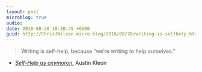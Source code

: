 ```yaml
---
layout: post
microblog: true
audio: 
date: 2018-08-20 18:30:45 +0200
guid: http://ChrisJWilson.micro.blog/2018/08/20/writing-is-selfhelp.html
---
```

> Writing is self-help, because “we’re writing to help ourselves.”
- _[Self-Help as oxymoron,](https://austinkleon.com/2018/08/19/self-help-as-oxymoron/)_ Austin Kleon
